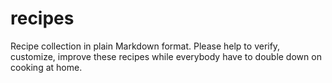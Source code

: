 # recipes
Recipe collection in plain Markdown format. Please help to verify, customize, improve these recipes while everybody have to double down on cooking at home. 
